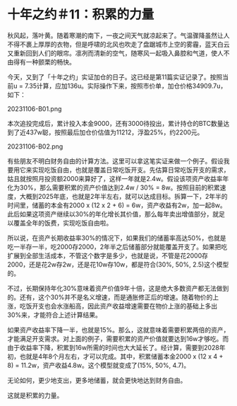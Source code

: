 # 十年之约＃11：积累的力量

秋风起，落叶黄。随着寒潮的南下，一夜之间天气就凉起来了。气温骤降虽然让人不得不裹上厚厚的衣物，但是呼啸的北风也吹走了盘踞城市上空的雾霾，蓝天白云又重新回到人们的眼帘。凛冽而清新的空气，随寒风一起吸入鼻腔和气道，使人不由得有一种颤栗的畅快。

今天，又到了「十年之约」实证加仓的日子。这已经是第11篇实证记录了。按照当前u = 7.35计算，应加136u。实际操作下来，按照市价单，加仓价格34909.7u，如下：

20231106-B01.png

本次追投完成后，累计投入本金9000，还有3000待投出，累计持仓的BTC数量达到了近437w聪，按照最后加仓价估值为11212，浮盈25%，约2200元。

20231106-B02.png

有些朋友不明白财务自由的计算方法。这里可以拿这笔实证来做一个例子。假设我要用它来实现吃饭自由，也就是覆盖日常吃饭开支。先估算日常吃饭开支的需求，姑且就按照月投资额2000来算好了，这样一年就是2.4w。假设该项资产收益率年化为30%，那么需要积累的资产价值达到2.4w / 30% = 8w。按照目前的积累速度，大概到2025年底，也就是2年半左右，就可以达成目标。拆算一下，2年半的时间里，储蓄的本金有2000 x (12 x 2 + 6) = 6w，资产收益有2w，加一起8w。此后如果这项资产继续以30%的年化增长其价值，那么每年卖出增值部分，就足以覆盖全年的饭费，实现吃饭自由啦。

所以说，在资产长期收益率30%的情况下，如果我们的储蓄率高达50%，也就是吃一半存一半，吃2000存2000，2年半之后储蓄部分就能覆盖开支了。如果把吃扩展到全部生活成本，不管这个数字是多少，也就是说，不管是花2000存2000，还是花2w存2w，还是花10w存10w，都是符合(30%, 50%, 2.5)这个模型的。

不过，长期保持年化30%意味着资产价值9年十倍，这是绝大多数资产都无法做到的。还有，这个30%并不是名义增速，而是通胀修正后的增速。随着物价的上涨，吃饭开支也会水涨船高，因此资产收益增速需要在物价上涨的基础上多出30%来，才能符合上述计算结果。

如果资产收益率下降一半，也就是15%。那么，这就意味着需要积累两倍的资产，才能满足开支需求。对上面的例子，需要积累的资产价值就要达到16w才够吃。而由于收益率下降，积累到16w所需的时间也大大延长了。经计算，需要到2028年初，也就是4年8个月左右，才可以完成。其中，积累储蓄本金2000 x (12 x 4 + 8) = 11.2w，资产收益4.8w。这个模型就变成了(15%, 50%, 4.7)。

无论如何，更少地支出，更多地储蓄，就会更快地达到财务自由。

这就是积累的力量。

